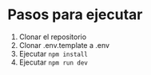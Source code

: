  # Pasos para ejecutar


1. Clonar el repositorio
2. Clonar .env.template a .env
3. Ejecutar `npm install`
4. Ejecutar `npm run dev`

